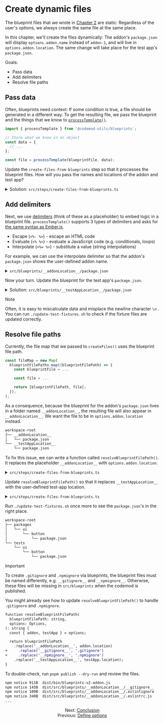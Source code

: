 # Create dynamic files

The blueprint files that we wrote in [Chapter 2](./02-create-static-files.md) are static: Regardless of the user's options, we always create the same file at the same place.

In this chapter, we'll create the files dynamically: The addon's `package.json` will display `options.addon.name` instead of `addon-1`, and will live in `options.addon.location`. The same change will take place for the test app's `package.json`.

Goals:

- Pass data
- Add delimiters
- Resolve file paths


## Pass data

Often, blueprints need context: If some condition is true, a file should be generated in a different way. To get the resulting file, we pass the blueprint and the things that we know to [`processTemplate()`](../../packages/blueprints#processtemplate).

```ts
import { processTemplate } from '@codemod-utils/blueprints';

// Store what we know in an object
const data = {
  // ...
};

const file = processTemplate(blueprintFile, data);
```

Update the `create-files-from-blueprints` step so that it processes the blueprint files. How will you pass the names and locations of the addon and test app?

<details>

<summary>Solution: <code>src/steps/create-files-from-blueprints.ts</code></summary>

```diff
import { readFileSync } from 'node:fs';
import { join } from 'node:path';

+ import { processTemplate } from '@codemod-utils/blueprints';
import { createFiles, findFiles } from '@codemod-utils/files';

import type { Options } from '../types/index.js';
import { blueprintsRoot } from '../utils/blueprints.js';

export function createFilesFromBlueprints(options: Options): void {
  const blueprintFilePaths = findFiles('**/*', {
    projectRoot: blueprintsRoot,
  });

  const fileMap = new Map(
    blueprintFilePaths.map((blueprintFilePath) => {
      const blueprintFile = readFileSync(
        join(blueprintsRoot, blueprintFilePath),
        'utf8',
      );

-       return [blueprintFilePath, blueprintFile];
+       const file = processTemplate(blueprintFile, {
+         options,
+       });
+
+       return [blueprintFilePath, file];
    }),
  );

  createFiles(fileMap, options);
}
```

</details>


## Add delimiters

Next, we use [delimiters](https://lodash.com/docs/#template) (think of these as a placeholder) to embed logic in a blueprint file. `processTemplate()` supports 3 types of delimiters and asks for [the same syntax as Ember.js](https://github.com/ember-cli/ember-cli/blob/v5.3.0/lib/utilities/process-template.js).

- Escape (`<%- %>`) - escape an HTML code
- Evaluate (`<% %>`) - evaluate a JavaScript code (e.g. conditionals, loops)
- Interpolate (`<%= %>`) - substitute a value (string interpolations)

For example, we can use the interpolate delimiter so that the addon's `package.json` shows the user-defined addon name.

<details>

<summary><code>src/blueprints/__addonLocation__/package.json</code></summary>

Since we passed `options` to the data object, the addon name can be found in `options.addon.name`.

```diff
{
-   "name": "addon-1",
+   "name": "<%= options.addon.name %>",
  "version": "0.0.0"
}
```

</details>

Now your turn. Update the blueprint for the test app's `package.json`.

<details>

<summary>Solution: <code>src/blueprints/__testAppLocation__/package.json</code></summary>

```diff
{
-   "name": "test-app-for-addon-1",
+   "name": "<%= options.testApp.name %>",
  "version": "0.0.0"
}
```

</details>

> [!NOTE]
> Often, it is easy to miscalculate data and misplace the newline character `\n` . You can run `./update-test-fixtures.sh` to check if the fixture files are updated correctly.


## Resolve file paths

Currently, the file map that we passed to `createFiles()` uses the blueprint file path.

```ts
const fileMap = new Map(
  blueprintFilePaths.map((blueprintFilePath) => {
    const blueprintFile = ...

    const file = ...

    return [blueprintFilePath, file];
  }),
);
```

As a consequence, because the blueprint for the addon's `package.json` lives in a folder named `__addonLocation__`, the resulting file will also appear in `__addonLocation__`. We want the file to be in `options.addon.location` instead.

```sh
workspace-root
├── __addonLocation__
│   └── package.json
└── __testAppLocation__
    └── package.json
```

To fix this issue, we can write a function called `resolveBlueprintFilePath()`. It replaces the placeholder `__addonLocation__` with `options.addon.location`.

<details>

<summary><code>src/steps/create-files-from-blueprints.ts</code></summary>

```diff
import { readFileSync } from 'node:fs';
import { join } from 'node:path';

import { processTemplate } from '@codemod-utils/blueprints';
import { createFiles, findFiles } from '@codemod-utils/files';

import type { Options } from '../types/index.js';
import { blueprintsRoot } from '../utils/blueprints.js';

+ function resolveBlueprintFilePath(
+   blueprintFilePath: string,
+   options: Options,
+ ): string {
+   const { addon } = options;
+ 
+   return blueprintFilePath.replace('__addonLocation__', addon.location);
+ }
+
export function createFilesFromBlueprints(options: Options): void {
  const blueprintFilePaths = findFiles('**/*', {
    projectRoot: blueprintsRoot,
  });

  const fileMap = new Map(
    blueprintFilePaths.map((blueprintFilePath) => {
+       const filePath = resolveBlueprintFilePath(blueprintFilePath, options);
+
      const blueprintFile = readFileSync(
        join(blueprintsRoot, blueprintFilePath),
        'utf8',
      );

      const file = processTemplate(blueprintFile, {
        options,
      });

-       return [blueprintFilePath, file];
+       return [filePath, file];
    }),
  );

  createFiles(fileMap, options);
}
```

</details>

Update `resolveBlueprintFilePath()` so that it replaces `__testAppLocation__` with the user-defined test-app location.

<details>

<summary><code>src/steps/create-files-from-blueprints.ts</code></summary>

```diff
import { readFileSync } from 'node:fs';
import { join } from 'node:path';

import { processTemplate } from '@codemod-utils/blueprints';
import { createFiles, findFiles } from '@codemod-utils/files';

import type { Options } from '../types/index.js';
import { blueprintsRoot } from '../utils/blueprints.js';

function resolveBlueprintFilePath(
  blueprintFilePath: string,
  options: Options,
): string {
-   const { addon } = options;
+   const { addon, testApp } = options;

-   return blueprintFilePath.replace('__addonLocation__', addon.location);
+   return blueprintFilePath
+     .replace('__addonLocation__', addon.location)
+     .replace('__testAppLocation__', testApp.location);
}

export function createFilesFromBlueprints(options: Options): void {
  const blueprintFilePaths = findFiles('**/*', {
    projectRoot: blueprintsRoot,
  });

  const fileMap = new Map(
    blueprintFilePaths.map((blueprintFilePath) => {
      const filePath = resolveBlueprintFilePath(blueprintFilePath, options);

      const blueprintFile = readFileSync(
        join(blueprintsRoot, blueprintFilePath),
        'utf8',
      );

      const file = processTemplate(blueprintFile, {
        options,
      });

      return [filePath, file];
    }),
  );

  createFiles(fileMap, options);
}
```

</details>

Run `./update-test-fixtures.sh` once more to see the `package.json`'s in the right place.

```sh
workspace-root
├── packages
│   └── ui
│       └── button
│           └── package.json
└── tests
    └── ui
        └── button
            └── package.json
```

> [!IMPORTANT]
> To create `.gitignore` and `.npmignore` via blueprints, the blueprint files must be named differently, e.g. `__gitignore__` and `__npmignore__`. Otherwise, these files will be missing in `src/blueprints` when the codemod is published.
>
> You might already see how to update `resolveBlueprintFilePath()` to handle `.gitignore` and `.npmignore`.
>
> ```diff
> function resolveBlueprintFilePath(
>   blueprintFilePath: string,
>   options: Options,
> ): string {
>   const { addon, testApp } = options;
> 
>   return blueprintFilePath
>     .replace('__addonLocation__', addon.location)
> +     .replace('__gitignore__', '.gitignore')
> +     .replace('__npmignore__', '.npmignore')
>     .replace('__testAppLocation__', testApp.location);
> }
> ```
>
> To double-check, run `pnpm publish --dry-run` and review the files.
>
> ```sh
> npm notice 911B  dist/bin/blueprints-v2-addon.js
> npm notice 145B  dist/src/blueprints/__addonLocation__/__gitignore__
> npm notice 109B  dist/src/blueprints/__addonLocation__/.eslintignore
> npm notice 340B  dist/src/blueprints/__addonLocation__/.eslintrc.js
> ...
> ```


<div align="center">
  <div>
    Next: <a href="./05-conclusion.md">Conclusion</a>
  </div>
  <div>
    Previous: <a href="./03-define-options.md">Define options</a>
  </div>
</div>
